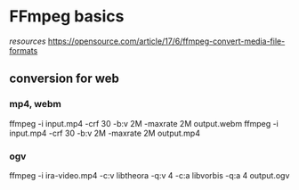 # FFmpeg basics

*resources*
https://opensource.com/article/17/6/ffmpeg-convert-media-file-formats

## conversion for web

### mp4, webm

ffmpeg -i input.mp4 -crf 30 -b:v 2M -maxrate 2M output.webm 
ffmpeg -i input.mp4 -crf 30 -b:v 2M -maxrate 2M output.mp4 

### ogv

ffmpeg -i ira-video.mp4 -c:v libtheora -q:v 4 -c:a libvorbis -q:a 4 output.ogv

